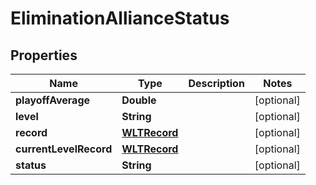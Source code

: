 

# EliminationAllianceStatus

## Properties

Name | Type | Description | Notes
------------ | ------------- | ------------- | -------------
**playoffAverage** | **Double** |  |  [optional]
**level** | **String** |  |  [optional]
**record** | [**WLTRecord**](WLTRecord.md) |  |  [optional]
**currentLevelRecord** | [**WLTRecord**](WLTRecord.md) |  |  [optional]
**status** | **String** |  |  [optional]




